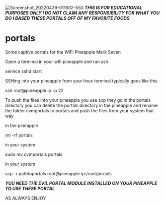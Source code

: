 ![Screenshot_20220429-011602-550](https://user-images.githubusercontent.com/99580833/165893711-ec3d2a6c-80f0-4163-b96f-d2bbfb2f48a7.png)
***THIS IS FOR EDUCATIONAL PURPOSES ONLY I DO NOT CLAIM ANY RESPONSIBILITY FOR WHAT YOU DO***
***I BASED THESE PORTALS OFF OF MY FAVORITE FOODS***





# portals
Some captive portals for the WiFi Pineapple Mark Seven


Open a terminal in your wifi pineapple and run ssh

service sshd start

SSHing into your pineapple from your linux terminal typically goes like this

ssh root@pineapple ip -p 22


To push the files into your pineapple you use scp they go in the portals directory
you can delete the portals directory in the pineapple and rename the folder cvmportals to portals and push the files from your system that way

in the pineapple 

rm -rf portals

in your system

sudo mv cvmportals portals

in your system

scp -r pathtoportals root@pineapple ip:/root/portals 

***YOU NEED THE EVIL PORTAL MODULE INSTALLED ON YOUR PINEAPPLE TO USE THESE PORTAL***

AS ALWAYS ENJOY


